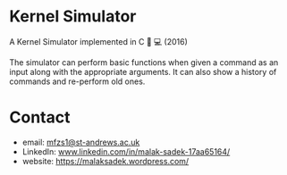 # Kernel Simulator
A Kernel Simulator implemented in C 🧠 💻 (2016)

The simulator can perform basic functions when given a command as an input along with the appropriate arguments. It can also show a history of commands and re-perform old ones.

# Contact

* email: mfzs1@st-andrews.ac.uk
* LinkedIn: www.linkedin.com/in/malak-sadek-17aa65164/
* website: https://malaksadek.wordpress.com/
